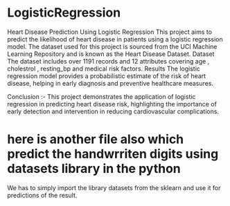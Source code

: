 # LogisticRegression
Heart Disease Prediction Using Logistic Regression This project aims to predict the likelihood of heart disease in patients using a logistic regression model. The dataset used for this project is sourced from the UCI Machine Learning Repository and is known as the Heart Disease Dataset.
Dataset
The dataset includes over 1191 records and 12 attributes covering age , cholestrol , resting_bp and medical risk factors.
Results
The logistic regression model provides a probabilistic estimate of the risk of heart disease, helping in early diagnosis and preventive healthcare measures.

Conclusion :-
This project demonstrates the application of logistic regression in predicting heart disease risk, highlighting the importance of early detection and intervention in reducing cardiovascular complications.

# here is another file also which predict the handwrriten digits using datasets library in the python
We has to simply import the library datasets from the sklearn and use it for predictions of the result.
